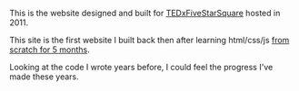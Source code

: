 This is the website designed and built for [TEDxFiveStarSquare]() hosted in 2011.

This site is the first website I built back then after learning html/css/js [from scratch for 5 months](http://blog.yangchenyun.com/2011/12/annual-review/).

Looking at the code I wrote years before, I could feel the progress I've made these years.
